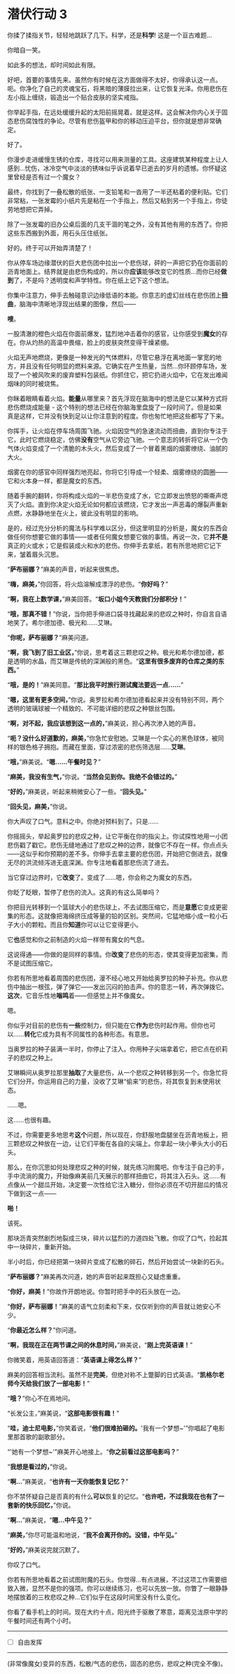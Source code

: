 # 潜伏行动 3

你揉了揉指关节，轻轻地跳跃了几下。科学，还是**科学**! 这是一个亘古难题...

你暗自一笑。

如此多的想法，却时间如此有限。

好吧，首要的事情先来。虽然你有时候在这方面做得不太好，你得承认这一点。呃。你净化了自己的灵魂宝石，将黑暗的薄膜拉出来，让它恢复光泽。你用悲伤在左小指上缠绕，锻造出一个贴合皮肤的坚实戒指。

你举起手指，在远处缓缓升起的太阳前摇晃着。就是这样。这会解决你内心关于固态悲伤腐蚀性的争论。尽管有悲伤盔甲和你的移动压迫平台，但你就是想非常确定。

好了。

你漫步走进缓慢生锈的仓库，寻找可以用来测量的工具。这座建筑某种程度上让人感到...忧伤，冰冷空气中淡淡的锈味似乎诉说着早已逝去的岁月的遗憾。你怀疑这里曾经是否有过一个魔女？

最终，你找到了一叠松散的纸张、一支铅笔和一沓用了一半还粘着的便利贴。它们非常粘，一张发霉的小纸片先是粘在一个手指上，然后又粘到另一个手指上，你徒劳地想把它弄掉。

除了一张发霉的旧办公桌后面的几支干涸的笔之外，没有其他有用的东西了。你把这些东西搬到外面，用石头压住纸张。

好的。终于可以开始弄清楚了！

你从停车场边缘潜伏的巨大悲伤团中拉出一个悲伤球，砰的一声把它扔在你面前的沥青地面上。结界就是由悲伤构成的，所以你**应该**能够改变它的性质...而你已经**做到**了，不是吗？透明度和声学特性。你在纸上记下这个想法。

你集中注意力，伸手去触碰意识边缘低语的本能。你意志的虚幻丝线在悲伤团上**扭曲**，脑海中清晰地浮现出结果的图像，然后——

**嗖**。

一股清澈的橙色火焰在你面前爆发，猛烈地冲击着你的感官，让你感受到**魔女**的存在。你从灼热的高温中畏缩，脸上的皮肤突然变得干燥紧绷。

火焰无声地燃烧，更像是一种发光的气体燃料，尽管它悬浮在离地面一掌宽的地方，并且没有任何明显的燃料来源。它确实在产生热量，当然...你环顾停车场，发现了一个被风吹来的废弃塑料包装纸。你抓住它，把它扔进火焰中，它在发出难闻烟味的同时被烧焦。

你眯着眼睛看着火焰。**能量**从哪里来？首先浮现在脑海中的想法是它以某种方式将悲伤燃烧成能量 - 这个特别的想法已经在你脑海里盘旋了一段时间了。但是如果真是这样，它并没有快到足以让你注意到的程度。你也匆忙地把这些都写了下来。

你挥手，让火焰在停车场周围飞驰。火焰因空气的急速流动而扭曲，直到你专注于它，此时它燃烧稳定，仿佛**没有**空气从它旁边飞驰。一个意志的转折将它从一个伪气体火焰变成了一个清脆的木头火，然后变成了一个冒着黑烟的烟雾缭绕、油腻的大火。

烟雾在你的感官中同样强烈地亮起，你将它引导成一个轻柔、烟雾缭绕的圆圈——它和火本身一样，都是魔女的东西。

随着手腕的翻转，你将构成火焰的一半悲伤变成了水，它立即发出愤怒的嘶嘶声熄灭了火焰。直到你决定火焰无论如何都应该燃烧，它才发出一声恶毒的爆裂声重新点燃，水静静地坐在火上，彼此没有明显的影响。

是的，经过充分分析的魔法与科学难以区分，但这里明显的分析是，魔女的东西会做任何你想要它做的事情——或者任何魔女想要它做的事情。再说一次，它**并不是**真正的火或水；它是假装成火和水的悲伤。你伸手去拿纸，若有所思地把它记下来，皱着眉头沉思。

“**萨布丽娜？**”麻美的声音，听起来很焦虑。

“**嗨，麻美，**”你回答，将火焰溶解成漂浮的悲伤。“**你好吗？**”

“**啊，我在上数学课，**”麻美回答。“**坂口小姐今天教我们分部积分！**”

“**哦，那真不错！**”你说，当你把手伸进口袋寻找藏起来的悲叹之种时，你自言自语地笑了。希尔德加德、极光和……艾琳。

“**你呢，萨布丽娜？**”麻美问道。

“**啊，我飞到了旧工业区，**”你说，思考着这三颗悲叹之种。极光和希尔德加德，都是透明的水晶，而艾琳是传统的深渊般的黑色。“**这里有很多废弃的仓库之类的东西。**”

“**哦，是的！**”麻美同意。“**那比我平时旅行测试魔法要远一点……**”

“**嗯，这里有更多空间，**”你说。奥罗拉和希尔德加德看起来并没有特别不同，两个透明的玻璃球被一个精致的、不可能详细的悲叹之种银丝包围。

“**啊，对不起，我应该想到这一点的，**”麻美说，担心再次渗入她的声音。

“**呃？没什么好道歉的，麻美，**”你急忙安慰她。艾琳是一个实心的黑色球体，被同样的银色格子拥抱。而藏在里面，穿过浓密的悲伤筛选层……**艾琳**。

“**哦，**”麻美说。“**嗯……午餐时见？**”

“**麻美，我没有生气，**”你说。“**当然会见到你。我绝不会错过的。**”

“**好的，**”麻美说，听起来稍微安心了一些。“**回头见。**”

“**回头见，麻美，**”你说。

你大声叹了口气。意料之中。你绝对预料到了。只是……

你摇摇头，举起奥罗拉的悲叹之种，让它平衡在你的指尖上。你试探性地用一小团悲伤戳了戳它。悲伤无缝地通过了悲叹之种的边界，就像它不存在一样。你点点头——这似乎和你预期的差不多。你伸手去拿主要的悲伤团，开始把它倒进去，就像无尽的洪流倾泻进无底深渊。你专注地看着那悲伤流了进去。

当它穿过边界时，它**改变**了。变成了……嗯，你会称之为魔女的东西。

你眨了眨眼，暂停了悲伤的流入。这真的有这么简单吗？ 

你把目光转移到一个篮球大小的悲伤球上，不去试图压缩它，而是**意愿**它变成更密集的形态。这就像把海绵挤压成等量的铅的区别。突然间，它猛地缩小成一粒小石子大小的颗粒。而且你**知道**你可以让它变得更小。

它**也**感觉和你之前制造的火焰一样带有魔女的气息。

这说得通——你做的是同样的事情。你**改变**了悲伤的形态，使其变得更加密集，而不是试图压缩它。

你若有所思地看着周围的悲伤团，漫不经心地又开始给奥罗拉的种子补充。你从悲伤中抽出一根弦，弹了弹它——发出沉闷的拍击声。你的意志一转，再次弹拨它。**这次**，它音乐性地**嗡鸣**着——但感觉上并不像魔女。

嗯。

你似乎对目前的悲伤有**一些**控制力，但只能在它**作为**悲伤时起作用。但你也可以……**转化**它成为具有不同属性的各种形态。有意思。

当奥罗拉的种子装满一半时，你停止了注入。你用种子尖端拿着它，把它点在织莉子的悲叹之种上。

艾琳瞬间从奥罗拉那里**抽取**了大量悲伤，从一个悲叹之种转移到另一个。你急忙将它们分开。你运用自己的力量，没收了艾琳“偷来”的悲伤，将其恢复到未使用状态。

……嗯。

这……也很有趣。

不过，你需要更多地思考**这个**问题，所以现在，你舒服地盘腿坐在沥青地板上，把三颗悲叹之种放在一边，让它们平衡在各自的尖端上。你拿起一块小拳头大小的石头。 

那么，在你沉思如何处理悲叹之种的时候，就先练习附魔吧。你专注于自己的手，手中流淌的魔力，开始像麻美前几天展示的那样扭曲它，将其注入石头。这……有点像从一个甜瓜开始，决定要一次性给它注入糖分，但你必须在不切开甜瓜的情况下做到这一点——

**啪！**

该死。

那块沥青突然剧烈地裂成三块，碎片以猛烈的力道四处飞散。你叹了口气，捡起其中一块碎片，重新开始。

半小时后，你已经把第一块碎片变成了松散的碎石，然后开始尝试一块新的石头。

“**萨布丽娜？**”麻美再次问道，她的声音听起来既担心又疑虑重重。

“**你好，麻美！**”你故作开朗地说。你暂时把手中的石头放在一边。

“**你好，萨布丽娜！**”麻美的语气立刻柔和下来，仅仅听到你的声音就让她安心不少。

“**你最近怎么样？**”你问道。

“**啊，我现在正在两节课之间的休息时间，**”麻美说，“**刚上完英语课！**”

你微笑着，用英语回答道：“**英语课上得怎么样？**”  

麻美的回答相当流利。虽然不是**完美**，但绝对称不上蹩脚的日式英语。“**凯格尔老师今天给我们放了一部电影！**”

“**哦？**”你心不在焉地问。

“长发公主，”麻美说，“**这部电影很有趣！**”

“**哇，迪士尼电影，**”你笑着说，“**他们很难拍砸的。**'我有一个梦想~'”你唱起了电影里那首歌的副歌部分。

“'她有一个梦想~'”麻美开心地接上。“**你之前看过这部电影吗？**” 

“**我想是看过的，**”你说。

“**啊...**”麻美说，“**也许有一天你能恢复记忆？**”

你不禁怀疑自己是否真的有什么**可以**恢复的记忆。“**也许吧，不过我现在也有了一套新的快乐回忆，**”你说。

“**啊...**”麻美说，“**嗯...中午见？**”

“**麻美，**”你尽可能温和地说，“**我不会离开你的。没错，中午见。**”

“**好的，**”麻美说完就沉默了。

你叹了口气。

你若有所思地看着之前试图附魔的石头。你觉得...有点进展，不过这项工作需要细致入微，显然不是你的强项。你可以继续练习，也可以先放一放。你瞥了一眼静静地摆放着的三枚悲叹之种...它们似乎在这段时间里没有什么变化。

你看了看手机上的时间。现在大约十点，阳光终于驱散了寒意，距离见泷原中学的午餐时间还有两个小时。

---

- [ ] 自由发挥

---

(非常像魔女)变异的东西，松散/气态的悲伤，固态的悲伤，悲叹之种(完全不像)。
